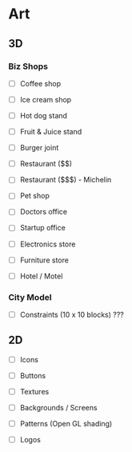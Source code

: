 #  Art

## 3D

### Biz Shops

- [ ] Coffee shop
- [ ] Ice cream shop
- [ ] Hot dog stand
- [ ] Fruit & Juice stand
- [ ] Burger joint
- [ ] Restaurant ($$)
- [ ] Restaurant ($$$) - Michelin

- [ ] Pet shop
- [ ] Doctors office
- [ ] Startup office
- [ ] Electronics store
- [ ] Furniture store
- [ ] Hotel / Motel

### City Model

- [ ] Constraints (10 x 10 blocks) ???

## 2D

- [ ] Icons
- [ ] Buttons
- [ ] Textures
- [ ] Backgrounds / Screens
- [ ] Patterns (Open GL shading)
- [ ] Logos


